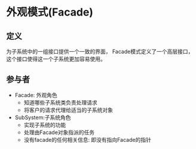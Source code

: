 # 外观模式(Facade)



## 定义

为子系统中的一组接口提供一个一致的界面， Facade模式定义了一个高层接口， 这个接口使得这一个子系统更加容易使用。



## 参与者

- Facade: 外观角色
  - 知道哪些子系统类负责处理请求
  - 将客户的请求代理给适当的子系统对象
- SubSystem:子系统角色
  - 实现子系统的功能
  - 处理由Facade对象指派的任务
  - 没有facade的任何相关信息:   即没有指向Facade的指针

